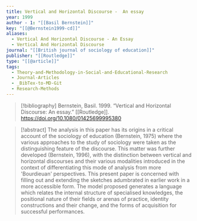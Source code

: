 ```yaml
---
title: Vertical and Horizontal Discourse -  An essay
year: 1999
author - 1: "[[Basil Bernstein]]"
key: "[[@Bernstein1999-cd]]"
aliases:
  - Vertical And Horizontal Discourse - An Essay
  - Vertical And Horizontal Discourse
journal: "[[British journal of sociology of education]]"
publisher: "[[Routledge]]"
type: "[[@article]]"
tags:
  - Theory-and-Methodology-in-Social-and-Educational-Research
  - Journal-Articles
  - _BibTex-to-MD-Git
  - Research-Methods
---
```


> [!bibliography]
> Bernstein, Basil. 1999. “Vertical and Horizontal Discourse: An essay.” [[Routledge]]. https://doi.org/10.1080/01425699995380

> [!abstract]
> The analysis in this paper has its origins in a critical account of the sociology of education (Bernstein, 1975) where the various approaches to the study of sociology were taken as the distinguishing feature of the discourse. This matter was further developed (Bernstein, 1996), with the distinction between vertical and horizontal discourses and their various modalities introduced in the context of differentiating this mode of analysis from more 'Bourdieuan' perspectives. This present paper is concerned with filling out and extending the sketches adumbrated in earlier work in a more accessible form. The model proposed generates a language which relates the internal structure of specialised knowledges, the positional nature of their fields or arenas of practice, identity constructions and their change, and the forms of acquisition for successful performances.